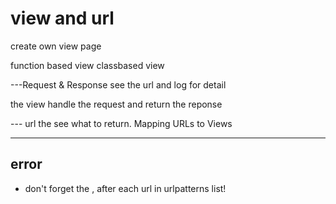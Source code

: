 # view and url

create own view page 

function based view
classbased  view


---Request & Response
see the url and log for detail

the view handle the request and return the reponse

--- url
the see what to return.
Mapping URLs to Views



---
## error

- don't forget the , after each url in urlpatterns list!